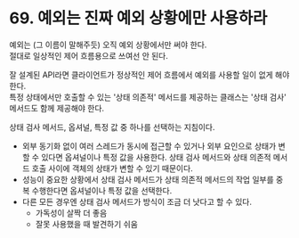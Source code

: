 # 69. 예외는 진짜 예외 상황에만 사용하라

예외는 (그 이름이 말해주듯) 오직 예외 상황에서만 써야 한다.  
절대로 일상적인 제어 흐름용으로 쓰여선 안 된다.

잘 설계된 API라면 클라이언트가 정상적인 제어 흐름에서 예외를 사용할 일이 없게 해야 한다.  
특정 상태에서만 호출할 수 있는 '상태 의존적' 메서드를 제공하는 클래스는 '상태 검사' 메서드도 함께 제공해야 한다.

상태 검사 메서드, 옵셔널, 특정 값 중 하나를 선택하는 지침이다.

- 외부 동기화 없이 여러 스레드가 동시에 접근할 수 있거나 외부 요인으로 상태가 변할 수 있다면 옵셔널이나 특정 값을 사용한다. 상태 검사 메서드와 상태 의존적 메서드 호출 사이에 객체의 상태가 변할 수 있기 때문이다.
- 성능이 중요한 상황에서 상태 검사 메서드가 상태 의존적 메서드의 작업 일부를 중복 수행한다면 옵셔널이나 특정 값을 선택한다.
- 다른 모든 경우엔 상태 검사 메서드가 방식이 조금 더 낫다고 할 수 있다.
    - 가독성이 살짝 더 좋음
    - 잘못 사용했을 때 발견하기 쉬움